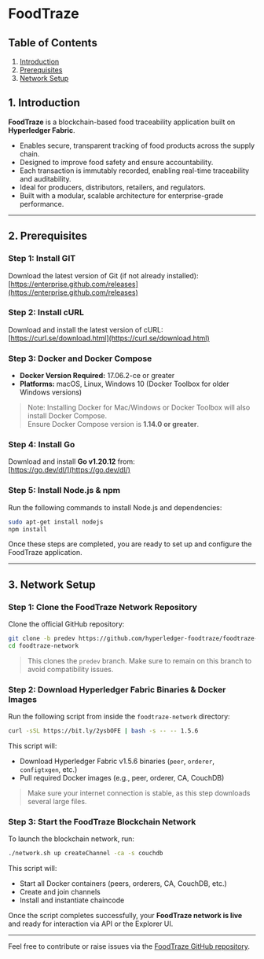 # FoodTraze

## Table of Contents

1. [Introduction](#1-introduction)  
2. [Prerequisites](#2-prerequisites)  
3. [Network Setup](#3-network-setup)


## 1. Introduction

**FoodTraze** is a blockchain-based food traceability application built on **Hyperledger Fabric**.

- Enables secure, transparent tracking of food products across the supply chain.
- Designed to improve food safety and ensure accountability.
- Each transaction is immutably recorded, enabling real-time traceability and auditability.
- Ideal for producers, distributors, retailers, and regulators.
- Built with a modular, scalable architecture for enterprise-grade performance.

---

## 2. Prerequisites

### Step 1: Install GIT
Download the latest version of Git (if not already installed):  
[https://enterprise.github.com/releases](https://enterprise.github.com/releases)

### Step 2: Install cURL
Download and install the latest version of cURL:  
[https://curl.se/download.html](https://curl.se/download.html)

### Step 3: Docker and Docker Compose
- **Docker Version Required:** 17.06.2-ce or greater
- **Platforms:** macOS, Linux, Windows 10 (Docker Toolbox for older Windows versions)

> Note: Installing Docker for Mac/Windows or Docker Toolbox will also install Docker Compose.  
> Ensure Docker Compose version is **1.14.0 or greater**.

### Step 4: Install Go
Download and install **Go v1.20.12** from:  
[https://go.dev/dl/](https://go.dev/dl/)

### Step 5: Install Node.js & npm
Run the following commands to install Node.js and dependencies:

```bash
sudo apt-get install nodejs
npm install
```

Once these steps are completed, you are ready to set up and configure the FoodTraze application.

---

## 3. Network Setup

### Step 1: Clone the FoodTraze Network Repository
Clone the official GitHub repository:

```bash
git clone -b predev https://github.com/hyperledger-foodtraze/foodtraze-network.git
cd foodtraze-network
```

> This clones the `predev` branch. Make sure to remain on this branch to avoid compatibility issues.

### Step 2: Download Hyperledger Fabric Binaries & Docker Images

Run the following script from inside the `foodtraze-network` directory:

```bash
curl -sSL https://bit.ly/2ysbOFE | bash -s -- -- 1.5.6
```

This script will:
- Download Hyperledger Fabric v1.5.6 binaries (`peer`, `orderer`, `configtxgen`, etc.)
- Pull required Docker images (e.g., peer, orderer, CA, CouchDB)

> Make sure your internet connection is stable, as this step downloads several large files.

### Step 3: Start the FoodTraze Blockchain Network

To launch the blockchain network, run:

```bash
./network.sh up createChannel -ca -s couchdb
```

This script will:
- Start all Docker containers (peers, orderers, CA, CouchDB, etc.)
- Create and join channels
- Install and instantiate chaincode

Once the script completes successfully, your **FoodTraze network is live** and ready for interaction via API or the Explorer UI.

---

Feel free to contribute or raise issues via the [FoodTraze GitHub repository](https://github.com/hyperledger-foodtraze/foodtraze-network).
